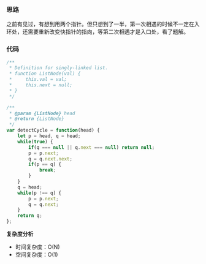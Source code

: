 ### 思路

之前有见过，有想到用两个指针。但只想到了一半，第一次相遇的时候不一定在入环处，还需要重新改变快指针的指向，等第二次相遇才是入口处，看了题解。

### 代码

```javascript
/**
 * Definition for singly-linked list.
 * function ListNode(val) {
 *     this.val = val;
 *     this.next = null;
 * }
 */

/**
 * @param {ListNode} head
 * @return {ListNode}
 */
var detectCycle = function(head) {
    let p = head, q = head;
    while(true) {
        if(q === null || q.next === null) return null;
        p = p.next;
        q = q.next.next;
        if(p == q) {
            break;
        }
    }
    q = head;
    while(p !== q) {
        p = p.next;
        q = q.next;
    }
    return q;
};
```

**复杂度分析**

- 时间复杂度：O(N)
- 空间复杂度：O(1)

